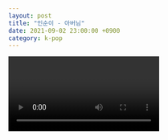 ```yaml
---
layout: post
title: "인순이 - 아버님"
date: 2021-09-02 23:00:00 +0900
category: k-pop
---
```


<div class="video-container">
    <video id="player" class="video-js vjs-default-skin vjs-big-play-centered" data-json="/public/json/k-pop/인순이 - 아버님.json"></video>
</div>

```
```